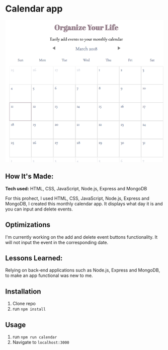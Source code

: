 # Calendar app


![calendar preview](https://github.com/gabrielacepeda/Calendar/blob/master/calendar-fullstack/calendar.png)



## How It's Made:

**Tech used:** HTML, CSS, JavaScript, Node.js, Express and MongoDB

For this prohect, I used HTML, CSS, JavaScript, Node.js, Express and MongoDB, I created this monthly calendar app. It displays what day it is and you can input and delete events.

## Optimizations
I'm currently working on the add and delete event buttons functionality. It will not input the event in the corresponding date.

## Lessons Learned:
Relying on back-end applications such as Node.js, Express and MongoDB, to make an app functional was new to me.

## Installation

1. Clone repo
2. run `npm install`

## Usage

1. run `npm run calendar`
2. Navigate to `localhost:3000`
